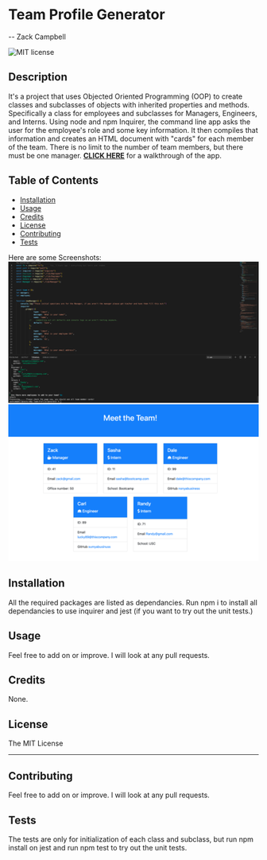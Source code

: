 # Team Profile Generator
  -- Zack Campbell
  
  ![MIT license](https://img.shields.io/badge/license-MIT-blue)

  ## Description
  It's a project that uses Objected Oriented Programming (OOP) to create classes and subclasses of objects with inherited properties and methods. Specifically a class for employees and subclasses for Managers, Engineers, and Interns. Using node and npm Inquirer, the command line app asks the user for the employee's role and some key information. It then compiles that information and creates an HTML document with "cards" for each member of the team. There is no limit to the number of team members, but there must be one manager. **[CLICK HERE](https://drive.google.com/file/d/1zaeMvt-l2zsLtv9DiKFUjHZ3fIYZCazX/view)** for a walkthrough of the app.

  
  ## Table of Contents 
  - [Installation](#installation)
  - [Usage](#usage)
  - [Credits](#credits)
  - [License](#license)
  - [Contributing](#contributing)
  - [Tests](#tests)
  
  Here are some Screenshots:
  ![screenshot](images/commandline.png)
  ![screenshot](images/Samplehtml.png)
  ## Installation
  All the required packages are listed as dependancies. Run npm i to install all dependancies to use inquirer and jest (if you want to try out the unit tests.)
  ## Usage
  Feel free to add on or improve. I will look at any pull requests.
  ## Credits
  None.
  ## License
 The MIT License

  ---
  
  ## Contributing
  Feel free to add on or improve. I will look at any pull requests.
  ## Tests
  The tests are only for initialization of each class and subclass, but run npm install on jest and run npm test to try out the unit tests.
